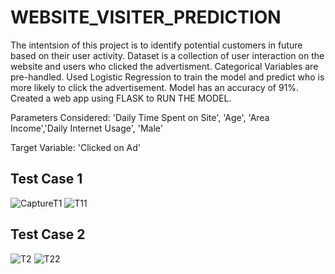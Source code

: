 # WEBSITE_VISITER_PREDICTION

The intentsion of this project is to identify potential customers in future based on their user activity.
Dataset is a collection of user interaction on the website and users who clicked the advertisment.
Categorical Variables are pre-handled.
Used Logistic Regression to train the model and predict who is more likely to click the advertisement.
Model has an accuracy of 91%.
Created a web app using FLASK to RUN THE MODEL.

Parameters Considered:
'Daily Time Spent on Site', 'Age', 'Area Income','Daily Internet Usage', 'Male' 

Target Variable: 'Clicked on Ad'

## Test Case 1

![CaptureT1](https://github.com/iwineye/Site-Visitor-Prediction-/assets/96835772/d808c344-4895-4f66-adec-baa98efce182)
![T11](https://github.com/iwineye/Site-Visitor-Prediction-/assets/96835772/bd08f42e-621c-4c62-8338-68dad70fb089)

## Test Case 2

![T2](https://github.com/iwineye/Site-Visitor-Prediction-/assets/96835772/a9c38957-79fa-4ba0-ae47-7153627b6082)
![T22](https://github.com/iwineye/Site-Visitor-Prediction-/assets/96835772/72376b34-2ab4-4544-bf3c-006ffa1dd6a6)



 
